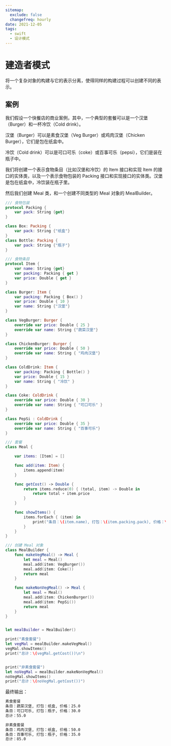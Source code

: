 ```yaml
---
sitemap:
  exclude: false
  changefreq: hourly
date: 2021-12-05
tags:
  - swift
  - 设计模式
---
```


# 建造者模式

将一个复杂对象的构建与它的表示分离，使得同样的构建过程可以创建不同的表示。

## 案例

我们假设一个快餐店的商业案例，其中，一个典型的套餐可以是一个汉堡（Burger）和一杯冷饮（Cold drink）。

汉堡（Burger）可以是素食汉堡（Veg Burger）或鸡肉汉堡（Chicken Burger），它们是包在纸盒中。

冷饮（Cold drink）可以是可口可乐（coke）或百事可乐（pepsi），它们是装在瓶子中。

我们将创建一个表示食物条目（比如汉堡和冷饮）的 Item 接口和实现 Item 的接口的实体类，以及一个表示食物包装的 Packing 接口和实现接口的实体类。汉堡是包在纸盒中，冷饮装在瓶子里。

然后我们创建 Meal 类，和一个创建不同类型的 Meal 对象的 MealBuilder。

```swift
/// 食物包装
protocol Packing {
    var pack: String {get}
}

class Box: Packing {
    var pack: String {"纸盒"}
}
class Bottle: Packing {
    var pack: String {"瓶子"}
}

/// 食物条目
protocol Item {
    var name: String {get}
    var packing: Packing { get }
    var price: Double { get }
}

class Burger: Item {
    var packing: Packing { Box() }
    var price: Double { 10 }
    var name: String {"汉堡"}
}

class VegBurger: Burger {
    override var price: Double { 25 }
    override var name: String {"蔬菜汉堡"}
}

class ChickenBurger: Burger {
    override var price: Double { 50 }
    override var name: String { "鸡肉汉堡"}
}

class ColdDrink: Item {
    var packing: Packing { Bottle() }
    var price: Double { 15 }
    var name: String { "冷饮" }
}

class Coke: ColdDrink {
    override var price: Double { 30 }
    override var name: String { "可口可乐" }
}

class PepSi : ColdDrink {
    override var price: Double { 35 }
    override var name: String { "百事可乐"}
}

/// 套餐
class Meal {

    var items: [Item] = []

    func add(item: Item) {
        items.append(item)
    }

    func getCost() -> Double {
        return items.reduce(0) { (total, item) -> Double in
            return total + item.price
        }
    }

    func showItems() {
        items.forEach { (item) in
            print("条目：\(item.name), 打包：\(item.packing.pack), 价格：\(item.price)")
        }
    }
}

/// 创建 Meal 对象
class MealBuilder {
    func makeVegMeal() -> Meal {
        let meal = Meal()
        meal.add(item: VegBurger())
        meal.add(item: Coke())
        return meal
    }

    func makeNonVegMeal() -> Meal {
        let meal = Meal()
        meal.add(item: ChickenBurger())
        meal.add(item: PepSi())
        return meal
    }
}


let mealBuilder = MealBuilder()

print("素食套餐")
let vegMal = mealBuilder.makeVegMeal()
vegMal.showItems()
print("总计：\(vegMal.getCost())\n")


print("非素食套餐")
let noVegMal = mealBuilder.makeNonVegMeal()
noVegMal.showItems()
print("总计：\(noVegMal.getCost())")
```

最终输出：

```sh
素食套餐
条目：蔬菜汉堡, 打包：纸盒, 价格：25.0
条目：可口可乐, 打包：瓶子, 价格：30.0
总计：55.0

非素食套餐
条目：鸡肉汉堡, 打包：纸盒, 价格：50.0
条目：百事可乐, 打包：瓶子, 价格：35.0
总计：85.0

```

